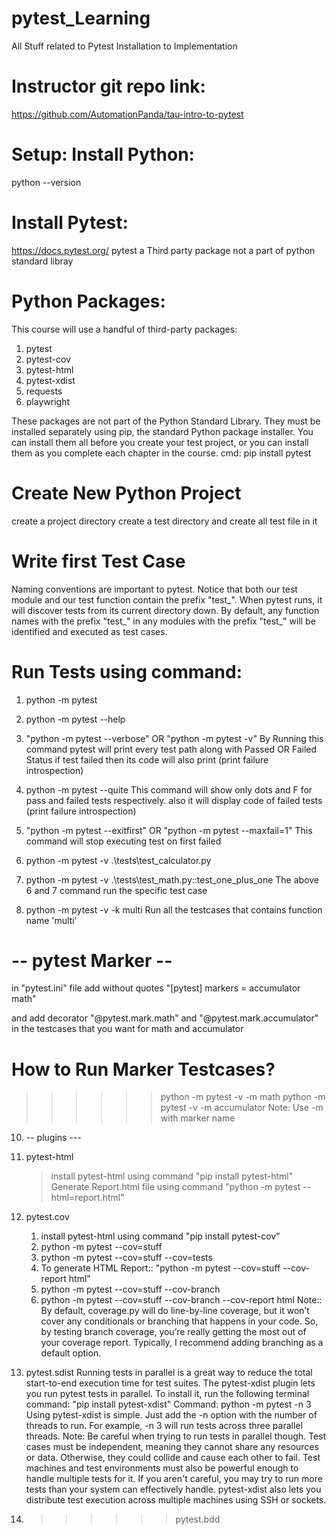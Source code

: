 # pytest_Learning
All Stuff related to Pytest Installation to Implementation

# Instructor git repo link:
https://github.com/AutomationPanda/tau-intro-to-pytest

# Setup: Install Python:
python --version

# Install Pytest:
https://docs.pytest.org/
pytest a Third party package not a part of python standard libray

# Python Packages:
This course will use a handful of third-party packages:
1. pytest
2. pytest-cov
3. pytest-html
4. pytest-xdist
5. requests
6. playwright

These packages are not part of the Python Standard Library. They must be installed separately using pip, the standard Python package installer. You can install them all before you create your test project, or you can install them as you complete each chapter in the course.
cmd: pip install pytest

# Create New Python Project
create a project directory
create a test directory and create all test file in it

# Write first Test Case
Naming conventions are important to pytest. Notice that both our test module and our test function contain the prefix 
"test_". When pytest runs, it will discover tests from its current directory down. By default, any function names with 
the prefix "test_" in any modules with the prefix "test_" will be identified and executed as test cases. 

# Run Tests using command:
1. python -m pytest
2. python -m pytest --help
3. "python -m pytest --verbose" OR "python -m pytest -v"
By Running this command pytest will print every test path along with Passed OR Failed Status
if test failed then its code will also print (print failure introspection)

4. python -m pytest --quite
This command will show only dots and F for pass and failed tests respectively. also it will
display code of failed tests (print failure introspection)

5. "python -m pytest --exitfirst" OR "python -m pytest --maxfail=1"
This command will stop executing test on first failed 

6. python -m  pytest -v .\tests\test_calculator.py 
7. python -m  pytest -v .\tests\test_math.py::test_one_plus_one
The above 6 and 7 command run the specific test case

8. python -m  pytest -v -k multi 
Run all the testcases that contains function name 'multi'

# -- pytest Marker --
in "pytest.ini" file add without quotes
"[pytest]
markers = 
    accumulator
    math"

and add decorator "@pytest.mark.math" and "@pytest.mark.accumulator" in the testcases that you want for 
math and accumulator

# How to Run Marker Testcases?
>>>>>> python -m pytest -v -m math
>>>>>> python -m pytest -v -m accumulator
Note: Use -m with marker name

10. -- plugins ---
1. pytest-html 
   > install pytest-html using command "pip install pytest-html"
   > Generate Report.html file using command "python -m pytest --html=report.html"

2. pytest.cov
   1. install pytest-html using command "pip install pytest-cov"
   2. python -m pytest --cov=stuff
   3. python -m pytest --cov=stuff --cov=tests
   4. To generate HTML Report:: "python -m pytest --cov=stuff --cov-report html"
   5. python -m pytest --cov=stuff --cov-branch
   6. python -m pytest --cov=stuff --cov-branch --cov-report html 
Note::
   By default, coverage.py will do line-by-line coverage, but it won’t cover any conditionals or branching 
   that happens in your code. So, by testing branch coverage, you’re really getting 
   the most out of your coverage report. Typically, I recommend adding branching as a default option.
   
3. pytest.sdist
   Running tests in parallel is a great way to reduce the total start-to-end execution time for test suites. 
   The pytest-xdist plugin lets you run pytest tests in parallel. 
   To install it, run the following terminal command: "pip install pytest-xdist"
   Command: python -m pytest -n 3
   Using pytest-xdist is simple. Just add the -n option with the number of threads to run. For example, -n 3 will run tests across three parallel threads.
Note: 
   Be careful when trying to run tests in parallel though. Test cases must be independent, 
   meaning they cannot share any resources or data. Otherwise, they could collide and cause each other to fail. 
   Test machines and test environments must also be powerful enough to handle multiple tests for it. 
   If you aren't careful, you may try to run more tests than your system can effectively handle. 
   pytest-xdist also lets you distribute test execution across multiple machines using SSH or sockets.

4. >>>>>> pytest.bdd
   > 

